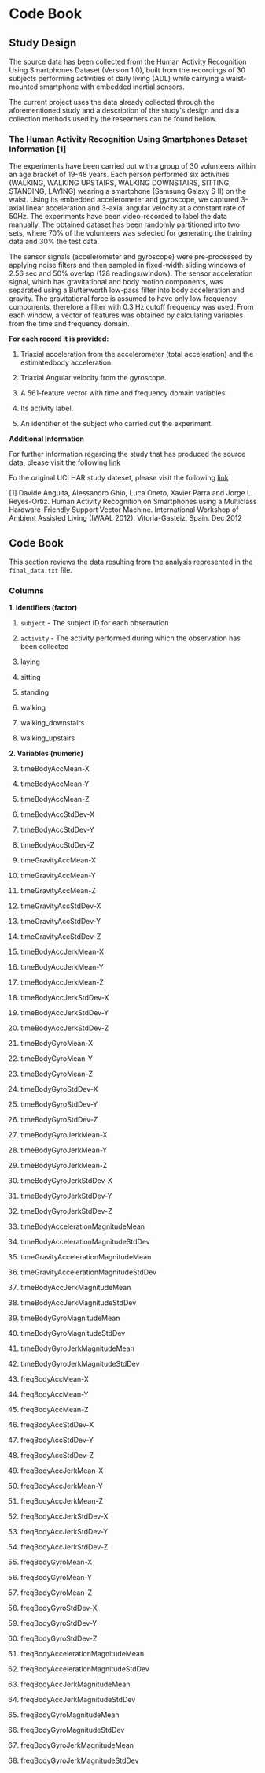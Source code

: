 # Code Book

## Study Design

The source data has been collected from the Human Activity Recognition Using Smartphones Dataset (Version 1.0), built from the recordings of 30 subjects performing activities of daily living (ADL) while carrying a waist-mounted smartphone with embedded inertial sensors. 

The current project uses the data already collected through the aforementioned study and a description of the study's design and data collection methods used by the researhers can be found bellow. 

### The Human Activity Recognition Using Smartphones Dataset Information [1]

The experiments have been carried out with a group of 30 volunteers within an age bracket of 19-48 years. Each person performed six activities (WALKING, WALKING UPSTAIRS, WALKING DOWNSTAIRS, SITTING, STANDING, LAYING) wearing a smartphone (Samsung Galaxy S II) on the waist. Using its embedded accelerometer and gyroscope, we captured 3-axial linear acceleration and 3-axial angular velocity at a constant rate of 50Hz. The experiments have been video-recorded to label the data manually. The obtained dataset has been randomly partitioned into two sets, where 70% of the volunteers was selected for generating the training data and 30% the test data.

The sensor signals (accelerometer and gyroscope) were pre-processed by applying noise filters and then sampled in fixed-width sliding windows of 2.56 sec and 50% overlap (128 readings/window). The sensor acceleration signal, which has gravitational and body motion components, was separated using a Butterworth low-pass filter into body acceleration and gravity. The gravitational force is assumed to have only low frequency components, therefore a filter with 0.3 Hz cutoff frequency was used. From each window, a vector of features was obtained by calculating variables from the time and frequency domain. 

**For each record it is provided:**

1. Triaxial acceleration from the accelerometer (total acceleration) and the estimatedbody acceleration.

2. Triaxial Angular velocity from the gyroscope. 

3. A 561-feature vector with time and frequency domain variables.

4. Its activity label. 

5. An identifier of the subject who carried out the experiment.

**Additional Information**

For further information regarding the study that has produced the source data, please visit the following [link](http://archive.ics.uci.edu/ml/datasets/Human+Activity+Recognition+Using+Smartphones)

Fo the original UCI HAR study dateset, please visit the following [link](https://d396qusza40orc.cloudfront.net/getdata%2Fprojectfiles%2FUCI%20HAR%20Dataset.zip)

[1] Davide Anguita, Alessandro Ghio, Luca Oneto, Xavier Parra and Jorge L. Reyes-Ortiz. Human Activity Recognition on Smartphones using a Multiclass Hardware-Friendly Support Vector Machine. International Workshop of Ambient Assisted Living (IWAAL 2012). Vitoria-Gasteiz, Spain. Dec 2012

## Code Book

This section reviews the data resulting from the analysis represented in the `final_data.txt` file. 

### Columns

**1. Identifiers (factor)**

1. `subject` - The subject ID for each obseravtion

2. `activity` - The activity performed during which the observation has been collected

  1. laying
  2. sitting
  3. standing
  4. walking
  5. walking_downstairs
  6. walking_upstairs

**2. Variables (numeric)**

3. timeBodyAccMean-X

4. timeBodyAccMean-Y

5. timeBodyAccMean-Z

6. timeBodyAccStdDev-X

7. timeBodyAccStdDev-Y

8. timeBodyAccStdDev-Z

9. timeGravityAccMean-X

10. timeGravityAccMean-Y

11. timeGravityAccMean-Z

12. timeGravityAccStdDev-X

13. timeGravityAccStdDev-Y

14. timeGravityAccStdDev-Z

15. timeBodyAccJerkMean-X

16. timeBodyAccJerkMean-Y

17. timeBodyAccJerkMean-Z

18. timeBodyAccJerkStdDev-X

19. timeBodyAccJerkStdDev-Y

20. timeBodyAccJerkStdDev-Z

21. timeBodyGyroMean-X

22. timeBodyGyroMean-Y

23. timeBodyGyroMean-Z

24. timeBodyGyroStdDev-X

25. timeBodyGyroStdDev-Y

26. timeBodyGyroStdDev-Z

27. timeBodyGyroJerkMean-X

28. timeBodyGyroJerkMean-Y

29. timeBodyGyroJerkMean-Z

30. timeBodyGyroJerkStdDev-X

31. timeBodyGyroJerkStdDev-Y

32. timeBodyGyroJerkStdDev-Z

33. timeBodyAccelerationMagnitudeMean

34. timeBodyAccelerationMagnitudeStdDev

35. timeGravityAccelerationMagnitudeMean

36. timeGravityAccelerationMagnitudeStdDev

37. timeBodyAccJerkMagnitudeMean

38. timeBodyAccJerkMagnitudeStdDev

39. timeBodyGyroMagnitudeMean

40. timeBodyGyroMagnitudeStdDev

41. timeBodyGyroJerkMagnitudeMean

42. timeBodyGyroJerkMagnitudeStdDev

43. freqBodyAccMean-X

44. freqBodyAccMean-Y

45. freqBodyAccMean-Z

46. freqBodyAccStdDev-X

47. freqBodyAccStdDev-Y

48. freqBodyAccStdDev-Z

49. freqBodyAccJerkMean-X

50. freqBodyAccJerkMean-Y

51. freqBodyAccJerkMean-Z

52. freqBodyAccJerkStdDev-X

53. freqBodyAccJerkStdDev-Y

54. freqBodyAccJerkStdDev-Z

55. freqBodyGyroMean-X

56. freqBodyGyroMean-Y

57. freqBodyGyroMean-Z

58. freqBodyGyroStdDev-X

59. freqBodyGyroStdDev-Y

60. freqBodyGyroStdDev-Z

61. freqBodyAccelerationMagnitudeMean

62. freqBodyAccelerationMagnitudeStdDev

63. freqBodyAccJerkMagnitudeMean

64. freqBodyAccJerkMagnitudeStdDev

65. freqBodyGyroMagnitudeMean

66. freqBodyGyroMagnitudeStdDev

67. freqBodyGyroJerkMagnitudeMean

68. freqBodyGyroJerkMagnitudeStdDev








